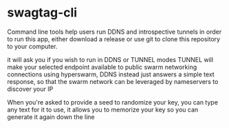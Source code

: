 # swagtag-cli

Command line tools help users run DDNS and introspective tunnels
in order to run this app, either download a release or use git to
clone this repository to your computer.

it will ask you if you wish to run in DDNS or TUNNEL modes
TUNNEL will make your selected endpoint available to public swarm
networking connections using hyperswarm, DDNS instead just answers
a simple text response, so that the swarm network can be leveraged
by nameservers to discover your IP

When you're asked to provide a seed to randomize your key, you can
type any text for it to use, it allows you to memorize your key
so you can generate it again down the line

